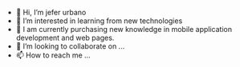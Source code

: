 - 👋 Hi, I’m jefer urbano
- 👀 I’m interested in learning from new technologies
- 🌱 I am currently purchasing new knowledge in mobile application development and web pages.
- 💞️ I’m looking to collaborate on ...
- 📫 How to reach me ...

<!---
jeferun/jeferun is a ✨ special ✨ repository because its `README.md` (this file) appears on your GitHub profile.
You can click the Preview link to take a look at your changes.
--->
